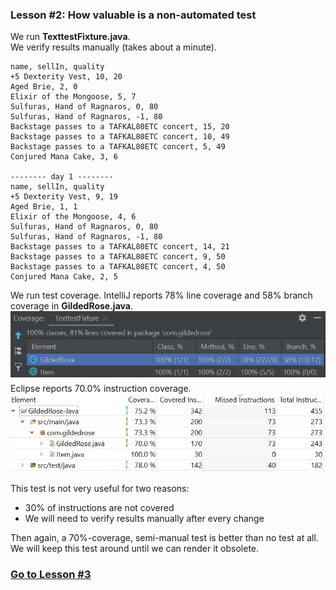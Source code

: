 ### Lesson #2: How valuable is a non-automated test
We run **TexttestFixture.java**.  
We verify results manually (takes about a minute).  
```-------- day 0 --------
name, sellIn, quality
+5 Dexterity Vest, 10, 20
Aged Brie, 2, 0
Elixir of the Mongoose, 5, 7
Sulfuras, Hand of Ragnaros, 0, 80
Sulfuras, Hand of Ragnaros, -1, 80
Backstage passes to a TAFKAL80ETC concert, 15, 20
Backstage passes to a TAFKAL80ETC concert, 10, 49
Backstage passes to a TAFKAL80ETC concert, 5, 49
Conjured Mana Cake, 3, 6

-------- day 1 --------
name, sellIn, quality
+5 Dexterity Vest, 9, 19
Aged Brie, 1, 1
Elixir of the Mongoose, 4, 6
Sulfuras, Hand of Ragnaros, 0, 80
Sulfuras, Hand of Ragnaros, -1, 80
Backstage passes to a TAFKAL80ETC concert, 14, 21
Backstage passes to a TAFKAL80ETC concert, 9, 50
Backstage passes to a TAFKAL80ETC concert, 4, 50
Conjured Mana Cake, 2, 5
```
We run test coverage.  IntelliJ reports 78% line coverage and 58% branch coverage in **GildedRose.java**.
![](https://github.com/d215steinberg/GildedRose-Java/blob/Lesson%232/images/Coverage-Lesson%232-IntelliJ.png)
Eclipse reports 70.0% instruction coverage.
![](https://github.com/d215steinberg/GildedRose-Java/blob/Lesson%232/images/Coverage-Lesson%232-Eclipse.png)

This test is not very useful for two reasons:
- 30% of instructions are not covered
- We will need to verify results manually after every change

Then again, a 70%-coverage, semi-manual test is better than no test at all.  We will keep this test around until we can 
render it obsolete. 
### [Go to Lesson #3](https://github.com/d215steinberg/GildedRose-Java/tree/Lesson%233)